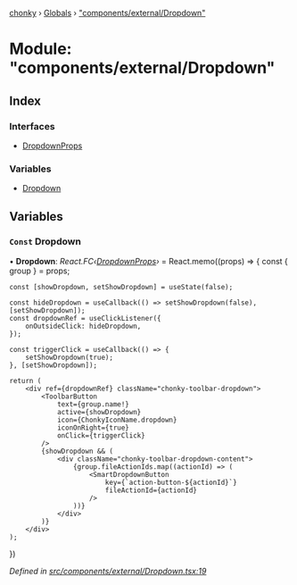 [chonky](../README.md) › [Globals](../globals.md) › ["components/external/Dropdown"](_components_external_dropdown_.md)

# Module: "components/external/Dropdown"

## Index

### Interfaces

* [DropdownProps](../interfaces/_components_external_dropdown_.dropdownprops.md)

### Variables

* [Dropdown](_components_external_dropdown_.md#const-dropdown)

## Variables

### `Const` Dropdown

• **Dropdown**: *React.FC‹[DropdownProps](../interfaces/_components_external_dropdown_.dropdownprops.md)›* = React.memo((props) => {
    const { group } = props;

    const [showDropdown, setShowDropdown] = useState(false);

    const hideDropdown = useCallback(() => setShowDropdown(false), [setShowDropdown]);
    const dropdownRef = useClickListener({
        onOutsideClick: hideDropdown,
    });

    const triggerClick = useCallback(() => {
        setShowDropdown(true);
    }, [setShowDropdown]);

    return (
        <div ref={dropdownRef} className="chonky-toolbar-dropdown">
            <ToolbarButton
                text={group.name!}
                active={showDropdown}
                icon={ChonkyIconName.dropdown}
                iconOnRight={true}
                onClick={triggerClick}
            />
            {showDropdown && (
                <div className="chonky-toolbar-dropdown-content">
                    {group.fileActionIds.map((actionId) => (
                        <SmartDropdownButton
                            key={`action-button-${actionId}`}
                            fileActionId={actionId}
                        />
                    ))}
                </div>
            )}
        </div>
    );
})

*Defined in [src/components/external/Dropdown.tsx:19](https://github.com/TimboKZ/Chonky/blob/bceb265/src/components/external/Dropdown.tsx#L19)*
